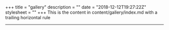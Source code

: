 +++
title = "gallery"
description = ""
date = "2018-12-12T19:27:22Z"
stylesheet = ""
+++
This is the content in content/gallery/index.md with a trailing horizontal rule
<hr />
